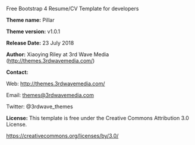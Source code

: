 Free Bootstrap 4 Resume/CV Template for developers

**Theme name:** Pillar

**Theme version:** v1.0.1

**Release Date:** 23 July 2018

**Author:** Xiaoying Riley at 3rd Wave Media (http://themes.3rdwavemedia.com/)

**Contact:**

Web: http://themes.3rdwavemedia.com/

Email: themes@3rdwavemedia.com

Twitter: @3rdwave_themes

**License:** This template is free under the Creative Commons Attribution 3.0 License.

https://creativecommons.org/licenses/by/3.0/